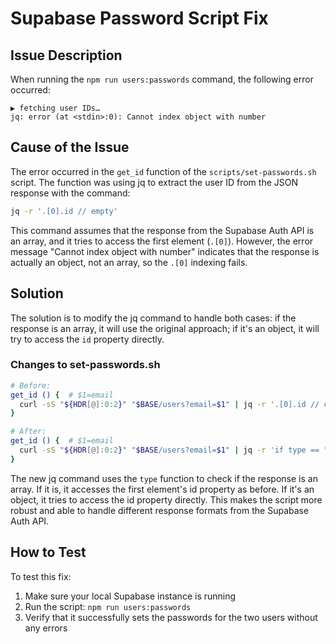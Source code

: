 # Supabase Password Script Fix

## Issue Description
When running the `npm run users:passwords` command, the following error occurred:
```
▶ fetching user IDs…
jq: error (at <stdin>:0): Cannot index object with number
```

## Cause of the Issue
The error occurred in the `get_id` function of the `scripts/set-passwords.sh` script. The function was using jq to extract the user ID from the JSON response with the command:
```bash
jq -r '.[0].id // empty'
```

This command assumes that the response from the Supabase Auth API is an array, and it tries to access the first element (`.[0]`). However, the error message "Cannot index object with number" indicates that the response is actually an object, not an array, so the `.[0]` indexing fails.

## Solution
The solution is to modify the jq command to handle both cases: if the response is an array, it will use the original approach; if it's an object, it will try to access the `id` property directly.

### Changes to set-passwords.sh
```bash
# Before:
get_id () {  # $1=email
  curl -sS "${HDR[@]:0:2}" "$BASE/users?email=$1" | jq -r '.[0].id // empty'
}

# After:
get_id () {  # $1=email
  curl -sS "${HDR[@]:0:2}" "$BASE/users?email=$1" | jq -r 'if type == "array" then .[0].id // empty else .id // empty end'
}
```

The new jq command uses the `type` function to check if the response is an array. If it is, it accesses the first element's id property as before. If it's an object, it tries to access the id property directly. This makes the script more robust and able to handle different response formats from the Supabase Auth API.

## How to Test
To test this fix:
1. Make sure your local Supabase instance is running
2. Run the script: `npm run users:passwords`
3. Verify that it successfully sets the passwords for the two users without any errors
